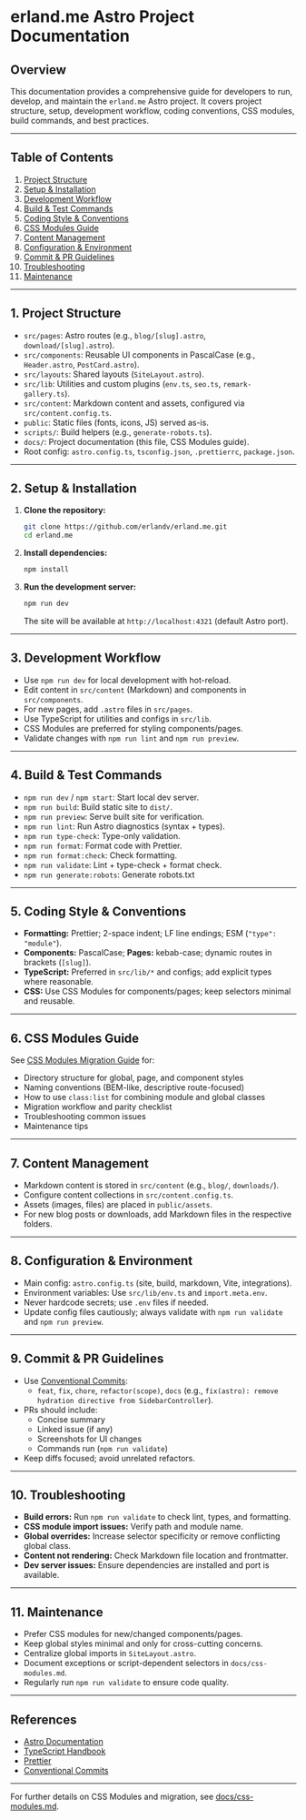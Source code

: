 # erland.me Astro Project Documentation

## Overview
This documentation provides a comprehensive guide for developers to run, develop, and maintain the `erland.me` Astro project. It covers project structure, setup, development workflow, coding conventions, CSS modules, build commands, and best practices.

---

## Table of Contents
1. [Project Structure](#project-structure)
2. [Setup & Installation](#setup--installation)
3. [Development Workflow](#development-workflow)
4. [Build & Test Commands](#build--test-commands)
5. [Coding Style & Conventions](#coding-style--conventions)
6. [CSS Modules Guide](#css-modules-guide)
7. [Content Management](#content-management)
8. [Configuration & Environment](#configuration--environment)
9. [Commit & PR Guidelines](#commit--pr-guidelines)
10. [Troubleshooting](#troubleshooting)
11. [Maintenance](#maintenance)

---

## 1. Project Structure

- `src/pages`: Astro routes (e.g., `blog/[slug].astro`, `download/[slug].astro`).
- `src/components`: Reusable UI components in PascalCase (e.g., `Header.astro`, `PostCard.astro`).
- `src/layouts`: Shared layouts (`SiteLayout.astro`).
- `src/lib`: Utilities and custom plugins (`env.ts`, `seo.ts`, `remark-gallery.ts`).
- `src/content`: Markdown content and assets, configured via `src/content.config.ts`.
- `public`: Static files (fonts, icons, JS) served as-is.
- `scripts/`: Build helpers (e.g., `generate-robots.ts`).
- `docs/`: Project documentation (this file, CSS Modules guide).
- Root config: `astro.config.ts`, `tsconfig.json`, `.prettierrc`, `package.json`.

---

## 2. Setup & Installation

1. **Clone the repository:**
   ```bash
   git clone https://github.com/erlandv/erland.me.git
   cd erland.me
   ```
2. **Install dependencies:**
   ```bash
   npm install
   ```
3. **Run the development server:**
   ```bash
   npm run dev
   ```
   The site will be available at `http://localhost:4321` (default Astro port).

---

## 3. Development Workflow

- Use `npm run dev` for local development with hot-reload.
- Edit content in `src/content` (Markdown) and components in `src/components`.
- For new pages, add `.astro` files in `src/pages`.
- Use TypeScript for utilities and configs in `src/lib`.
- CSS Modules are preferred for styling components/pages.
- Validate changes with `npm run lint` and `npm run preview`.

---

## 4. Build & Test Commands

- `npm run dev` / `npm start`: Start local dev server.
- `npm run build`: Build static site to `dist/`.
- `npm run preview`: Serve built site for verification.
- `npm run lint`: Run Astro diagnostics (syntax + types).
- `npm run type-check`: Type-only validation.
- `npm run format`: Format code with Prettier.
- `npm run format:check`: Check formatting.
- `npm run validate`: Lint + type-check + format check.
- `npm run generate:robots`: Generate robots.txt

---

## 5. Coding Style & Conventions

- **Formatting:** Prettier; 2-space indent; LF line endings; ESM (`"type": "module"`).
- **Components:** PascalCase; **Pages:** kebab-case; dynamic routes in brackets (`[slug]`).
- **TypeScript:** Preferred in `src/lib/*` and configs; add explicit types where reasonable.
- **CSS:** Use CSS Modules for components/pages; keep selectors minimal and reusable.

---

## 6. CSS Modules Guide

See [CSS Modules Migration Guide](./css-modules.md) for:
- Directory structure for global, page, and component styles
- Naming conventions (BEM-like, descriptive route-focused)
- How to use `class:list` for combining module and global classes
- Migration workflow and parity checklist
- Troubleshooting common issues
- Maintenance tips

---

## 7. Content Management

- Markdown content is stored in `src/content` (e.g., `blog/`, `downloads/`).
- Configure content collections in `src/content.config.ts`.
- Assets (images, files) are placed in `public/assets`.
- For new blog posts or downloads, add Markdown files in the respective folders.

---

## 8. Configuration & Environment

- Main config: `astro.config.ts` (site, build, markdown, Vite, integrations).
- Environment variables: Use `src/lib/env.ts` and `import.meta.env`.
- Never hardcode secrets; use `.env` files if needed.
- Update config files cautiously; always validate with `npm run validate` and `npm run preview`.

---

## 9. Commit & PR Guidelines

- Use [Conventional Commits](https://www.conventionalcommits.org/en/v1.0.0/):
  - `feat`, `fix`, `chore`, `refactor(scope)`, `docs` (e.g., `fix(astro): remove hydration directive from SidebarController`).
- PRs should include:
  - Concise summary
  - Linked issue (if any)
  - Screenshots for UI changes
  - Commands run (`npm run validate`)
- Keep diffs focused; avoid unrelated refactors.

---

## 10. Troubleshooting

- **Build errors:** Run `npm run validate` to check lint, types, and formatting.
- **CSS module import issues:** Verify path and module name.
- **Global overrides:** Increase selector specificity or remove conflicting global class.
- **Content not rendering:** Check Markdown file location and frontmatter.
- **Dev server issues:** Ensure dependencies are installed and port is available.

---

## 11. Maintenance

- Prefer CSS modules for new/changed components/pages.
- Keep global styles minimal and only for cross-cutting concerns.
- Centralize global imports in `SiteLayout.astro`.
- Document exceptions or script-dependent selectors in `docs/css-modules.md`.
- Regularly run `npm run validate` to ensure code quality.

---

## References
- [Astro Documentation](https://docs.astro.build/)
- [TypeScript Handbook](https://www.typescriptlang.org/docs/)
- [Prettier](https://prettier.io/)
- [Conventional Commits](https://www.conventionalcommits.org/en/v1.0.0/)

---

For further details on CSS Modules and migration, see [docs/css-modules.md](./css-modules.md).
